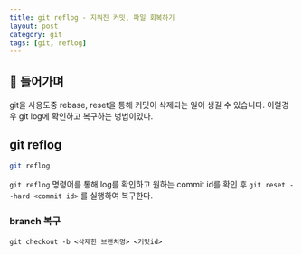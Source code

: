 ```yaml
---
title: git reflog - 지워진 커밋, 파일 회복하기 
layout: post
category: git
tags: [git, reflog]
---
```


## 📘 들어가며

git을 사용도중 rebase, reset을 통해 커밋이 삭제되는 일이 생길 수 있습니다.
이럴경우 git log에 확인하고 복구하는 벙법이있다.

## git reflog

```bash
git reflog
```

`git reflog` 명령어를 통해 log를 확인하고 원하는 commit id를 확인 후 `git reset --hard <commit id>` 를 실행하여 복구한다.

### branch 복구

`git checkout -b <삭제한 브랜치명> <커밋id>`

